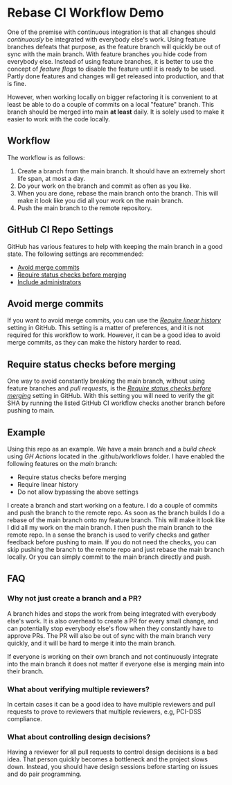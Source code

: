 # Rebase CI Workflow Demo

One of the premise with continuous integration is that all changes should _continuously_ be integrated with everybody else's work. Using feature branches defeats that purpose, as the feature branch will quickly be out of sync with the main branch. With feature branches you hide code from everybody else. Instead of using feature branches, it is better to use the concept of _feature flags_ to disable the feature until it is ready to be used. Partly done features and changes will get released into production, and that is fine.

However, when working locally on bigger refactoring it is convenient to at least be able to do a couple of commits on a local "feature" branch. This branch should be merged into main **at least** daily. It is solely used to make it easier to work with the code locally.

## Workflow

The workflow is as follows:

1. Create a branch from the main branch. It should have an extremely short life span, at most a day.
2. Do your work on the branch and commit as often as you like.
3. When you are done, rebase the main branch onto the branch. This will make it look like you did all your work on the main branch.
4. Push the main branch to the remote repository.

## GitHub CI Repo Settings

GitHub has various features to help with keeping the main branch in a good state. The following settings are recommended:

- [Avoid merge commits](https://docs.github.com/en/repositories/configuring-branches-and-merges-in-your-repository/managing-protected-branches/about-protected-branches#require-linear-history)
- [Require status checks before merging](https://docs.github.com/en/repositories/configuring-branches-and-merges-in-your-repository/managing-protected-branches/about-protected-branches#require-status-checks-before-merging)
- [Include administrators](https://docs.github.com/en/repositories/configuring-branches-and-merges-in-your-repository/managing-protected-branches/about-protected-branches#include-administrators)

## Avoid merge commits

If you want to avoid merge commits, you can use the [_Require linear history_](https://docs.github.com/en/repositories/configuring-branches-and-merges-in-your-repository/managing-protected-branches/about-protected-branches#require-linear-history) setting in GitHub. This setting is a matter of preferences, and it is not required for this workflow to work. However, it can be a good idea to avoid merge commits, as they can make the history harder to read.

## Require status checks before merging

One way to avoid constantly breaking the main branch, without using feature branches and _pull requests_, is the [_Require status checks before merging_](https://docs.github.com/en/repositories/configuring-branches-and-merges-in-your-repository/managing-protected-branches/about-protected-branches#require-status-checks-before-merging) setting in GitHub. With this setting you will need to verify the git SHA by running the listed GitHub CI workflow checks another branch before pushing to main.

## Example

Using this repo as an example. We have a main branch and a _build check_ using _GH Actions_ located in the .github/workflows folder. I have enabled the following features on the _main_ branch:

- Require status checks before merging
- Require linear history
- Do not allow bypassing the above settings

I create a branch and start working on a feature. I do a couple of commits and push the branch to the remote repo. As soon as the branch builds I do a rebase of the main branch onto my feature branch. This will make it look like I did all my work on the main branch. I then push the main branch to the remote repo. In a sense the branch is used to verify checks and gather feedback before pushing to main. If you do not need the checks, you can skip pushing the branch to the remote repo and just rebase the main branch locally. Or you can simply commit to the main branch directly and push.

## FAQ

### Why not just create a branch and a PR?

A branch hides and stops the work from being integrated with everybody else's work. It is also overhead to create a PR for every small change, and can potentially stop everybody else's flow when they constantly have to approve PRs. The PR will also be out of sync with the main branch very quickly, and it will be hard to merge it into the main branch.

If everyone is working on their own branch and not continuously integrate into the main branch it does not matter if everyone else is merging main into their branch.

### What about verifying multiple reviewers?

In certain cases it can be a good idea to have multiple reviewers and pull requests to prove to reviewers that multiple reviewers, e.g, PCI-DSS compliance.

### What about controlling design decisions?

Having a reviewer for all pull requests to control design decisions is a bad idea. That person quickly becomes a bottleneck and the project slows down. Instead, you should have design sessions before starting on issues and do pair programming.
